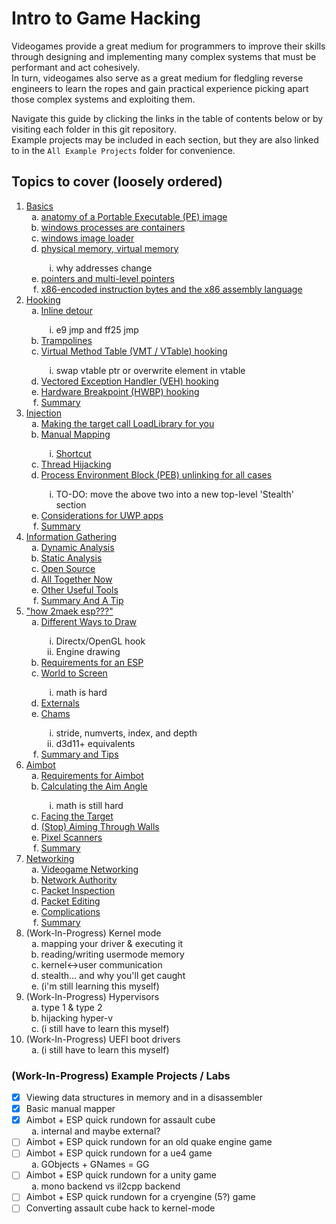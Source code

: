 # Intro to Game Hacking #

Videogames provide a great medium for programmers to improve their skills through designing and implementing many complex systems that must be performant and act cohesively.<br>
In turn, videogames also serve as a great medium for fledgling reverse engineers to learn the ropes and gain practical experience picking apart those complex systems and exploiting them.<br>

Navigate this guide by clicking the links in the table of contents below or by visiting each folder in this git repository.<br>
Example projects may be included in each section, but they are also linked to in the `All Example Projects` folder for convenience.


## Topics to cover (loosely ordered) ##

1. <a href="Section 1 - Basics">Basics</a>
	<ol type="a">
	<li><a href="Section 1 - Basics#anatomy-of-a-pe-image">anatomy of a Portable Executable (PE) image</a></li>
	<li><a href="Section 1 - Basics#windows-processes">windows processes are containers</a></li>
	<li><a href="Section 1 - Basics#windows-image-loader">windows image loader</a></li>
	<li><a href="Section 1 - Basics#memory">physical memory, virtual memory</a></li>
		<ol type="i">
		<li>why addresses change</li>
		</ol>
	<li><a href="Section 1 - Basics#pointers">pointers and multi-level pointers</a></li>
	<li><a href="Section 1 - Basics#x86-assembly">x86-encoded instruction bytes and the x86 assembly language</a></li>
	</ol>
2. <a href="Section 2 - Hooking">Hooking</a>
	<ol type="a">
	<li><a href="Section 2 - Hooking#inline-hooking">Inline detour</a></li>
		<ol type="i">
		<li>e9 jmp and ff25 jmp</li>
		</ol>
	<li><a href="Section 2 - Hooking#trampolines">Trampolines</a></li>
	<li><a href="Section 2 - Hooking#virtual-method-table-hooking">Virtual Method Table (VMT / VTable) hooking</a></li>
		<ol type="i">
		<li>swap vtable ptr or overwrite element in vtable</li>
		</ol>
	<li><a href="Section 2 - Hooking#vectored-exception-handler-hooking">Vectored Exception Handler (VEH) hooking</a></li>
	<li><a href="Section 2 - Hooking#hardware-breakpoint-hooking">Hardware Breakpoint (HWBP) hooking</a></li>
	<li><a href="Section 2 - Hooking#summary">Summary</a></li>
	</ol>
3. <a href="Section 3 - Injection">Injection</a>
	<ol type="a">
	<li><a href="Section 3 - Injection#making-the-target-call-loadlibrary-for-you">Making the target call LoadLibrary for you</a></li>
	<li><a href="Section 3 - Injection#manual-mapping">Manual Mapping</a></li>
		<ol type="i">
		<li><a href="Section 3 - Injection#shortcut">Shortcut</a></li>
		</ol>
	<li><a href="Section 3 - Injection#thread-hijacking">Thread Hijacking</a></li>
	<li><a href="Section 3 - Injection#unlinking-from-peb">Process Environment Block (PEB) unlinking for all cases</a></li>
		<ol type="i">
		<li>TO-DO: move the above two into a new top-level 'Stealth' section</li>
		</ol>
	<li><a href="Section 3 - Injection#uwp-apps">Considerations for UWP apps</a></li>
	<li><a href="Section 3 - Injection#summary">Summary</a></li>
	</ol>
4. <a href="Section 4 - Information Gathering">Information Gathering</a>
	<ol type="a">
	<li><a href="Section 4 - Information Gathering#dynamic-analysis">Dynamic Analysis</a></li>
	<li><a href="Section 4 - Information Gathering#static-analysis">Static Analysis</a></li>
	<li><a href="Section 4 - Information Gathering#open-source">Open Source</a></li>
	<li><a href="Section 4 - Information Gathering#all-together-now">All Together Now</a></li>
	<li><a href="Section 4 - Information Gathering#other-useful-tools">Other Useful Tools</a></li>
	<li><a href="Section 4 - Information Gathering#summary-and-a-tip">Summary And A Tip</a></li>
	</ol>
5. <a href="Section 5 - About ESP">"how 2maek esp???"</a>
	<ol type="a">
	<li><a href="Section 5 - About ESP#different-ways-to-draw">Different Ways to Draw</a></li>
		<ol type="i">
		<li>Directx/OpenGL hook</li>
		<li>Engine drawing</li>
		</ol>
	<li><a href="Section 5 - About ESP#requirements-for-an-esp-internal">Requirements for an ESP</a></li>
	<li><a href="Section 5 - About ESP#world-to-screen">World to Screen</a></li>
		<ol type="i">
		<li>math is hard</li>
		</ol>
	<li><a href="Section 5 - About ESP#externals">Externals</a></li>
	<li><a href="Section 5 - About ESP#chams">Chams</a></li>
		<ol type="i">
		<li>stride, numverts, index, and depth</li>
		<li>d3d11+ equivalents</li>
		</ol>
	<li><a href="Section 5 - About ESP#summary-and-tips">Summary and Tips</a></li>
	</ol>
6. <a href="Section 6 - About Aimbot">Aimbot</a>
	<ol type="a">
	<li><a href="Section 6 - About Aimbot#requirements-for-aimbot-internal">Requirements for Aimbot</a></li>
	<li><a href="Section 6 - About Aimbot#calculating-the-aim-angle">Calculating the Aim Angle</a></li>
		<ol type="i">
		<li>math is still hard</li>
		</ol>
	<li><a href="Section 6 - About Aimbot#facing-the-target">Facing the Target</a></li>
	<li><a href="Section 6 - About Aimbot#stop-aiming-through-walls">(Stop) Aiming Through Walls</a></li>
	<li><a href="Section 6 - About Aimbot#pixel-scanners">Pixel Scanners</a></li>
	<li><a href="Section 6 - About Aimbot#summary">Summary</a></li>
	</ol>
7. <a href="Section 7 - Networking">Networking</a>
	<ol type="a">
	<li><a href="Section 7 - Networking#videogame-networking">Videogame Networking</a></li>
	<li><a href="Section 7 - Networking#network-authority">Network Authority</a></li>
	<li><a href="Section 7 - Networking#packet-inspection">Packet Inspection</a></li>
	<li><a href="Section 7 - Networking#packet-editing">Packet Editing</a></li>
	<li><a href="Section 7 - Networking#complications">Complications</a></li>
	<li><a href="Section 7 - Networking#summary">Summary</a></li>
	</ol>
8. (Work-In-Progress) Kernel mode
	<ol type="a">
	<li>mapping your driver & executing it</li>
	<li>reading/writing usermode memory</li>
	<li>kernel<->user communication</li>
	<li>stealth... and why you'll get caught</li>
	<li>(i'm still learning this myself)</li>
	</ol>
9. (Work-In-Progress) Hypervisors
	<ol type="a">
	<li>type 1 & type 2</li>
	<li>hijacking hyper-v</i>
	<li>(i still have to learn this myself)</li>
	</ol>
10. (Work-In-Progress) UEFI boot drivers
	<ol type="a">
	<li>(i still have to learn this myself)</li>
	</ol>
	
### (Work-In-Progress) Example Projects / Labs ###

- [x] Viewing data structures in memory and in a disassembler
- [x] Basic manual mapper
- [x] Aimbot + ESP quick rundown for assault cube
	<ol type="a">
	<li>internal and maybe external?</li>
	</ol>
- [ ] Aimbot + ESP quick rundown for an old quake engine game
- [ ] Aimbot + ESP quick rundown for a ue4 game
	<ol type="a">
	<li>GObjects + GNames = GG</li>
	</ol>
- [ ] Aimbot + ESP quick rundown for a unity game
	<ol type="a">
	<li>mono backend vs il2cpp backend</li>
	</ol>
- [ ] Aimbot + ESP quick rundown for a cryengine (5?) game
- [ ] Converting assault cube hack to kernel-mode
